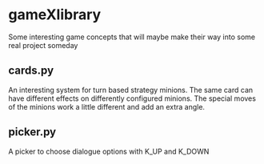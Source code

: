 # gameXlibrary
Some interesting game concepts that will maybe make their way into some real project someday

## cards.py
An interesting system for turn based strategy minions. The same card can have different effects on differently configured
minions. The special moves of the minions work a little different and add an extra angle.

## picker.py
A picker to choose dialogue options with K_UP and K_DOWN
